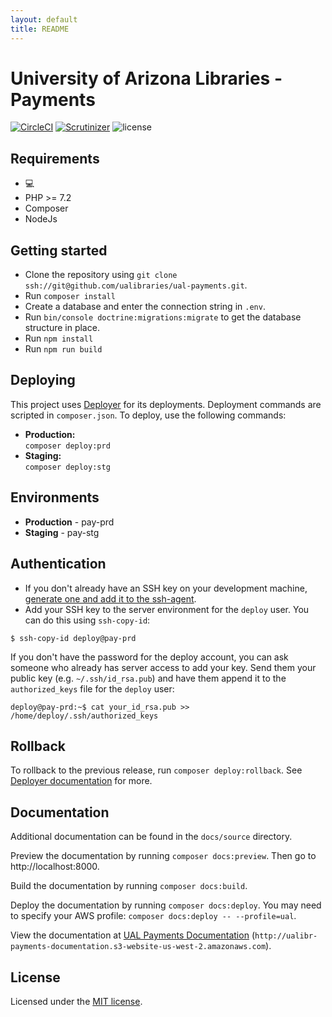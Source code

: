 ```yaml
---
layout: default
title: README
---
```

University of Arizona Libraries - Payments
========================

[![CircleCI](https://circleci.com/gh/ualibraries/ual-payments.svg?style=svg)](https://circleci.com/gh/ualibraries/ual-payments)
[![Scrutinizer](https://img.shields.io/scrutinizer/g/ualibraries/ual-payments.svg?style=flat)](https://scrutinizer-ci.com/g/ualibraries/ual-payments/)
![license](https://img.shields.io/github/license/mashape/apistatus.svg)

## Requirements

* 💻
* PHP >= 7.2
* Composer
* NodeJs

## Getting started

* Clone the repository using `git clone ssh://git@github.com/ualibraries/ual-payments.git`.
* Run `composer install`
* Create a database and enter the connection string in `.env`.
* Run `bin/console doctrine:migrations:migrate` to get the database structure in place.
* Run `npm install`
* Run `npm run build`

## Deploying

This project uses [Deployer](https://deployer.org/) for its deployments. Deployment commands are scripted in `composer.json`. To deploy, use the following commands:

* **Production:**  
`composer deploy:prd`
* **Staging:**  
`composer deploy:stg`

## Environments

* **Production** - pay-prd
* **Staging** - pay-stg

## Authentication
* If you don't already have an SSH key on your development machine, [generate one and add it to the ssh-agent](https://help.github.com/articles/generating-a-new-ssh-key-and-adding-it-to-the-ssh-agent/#generating-a-new-ssh-key).
* Add your SSH key to the server environment for the `deploy` user.  You can do this using `ssh-copy-id`:
```
$ ssh-copy-id deploy@pay-prd
```
If you don't have the password for the deploy account, you can ask someone who already has server access to add your key.  Send them your public key (e.g. `~/.ssh/id_rsa.pub`) and have them append it to the `authorized_keys` file for the `deploy` user:

```
deploy@pay-prd:~$ cat your_id_rsa.pub >> /home/deploy/.ssh/authorized_keys
```

## Rollback

To rollback to the previous release, run `composer deploy:rollback`. See [Deployer documentation](https://deployer.org/docs) for more.

## Documentation

Additional documentation can be found in the `docs/source` directory.

Preview the documentation by running `composer docs:preview`. Then go to http://localhost:8000.

Build the documentation by running `composer docs:build`.

Deploy the documentation by running `composer docs:deploy`. You may need to specify your AWS profile: `composer docs:deploy -- --profile=ual`.

View the documentation at [UAL Payments Documentation](http://ualibr-payments-documentation.s3-website-us-west-2.amazonaws.com) (`http://ualibr-payments-documentation.s3-website-us-west-2.amazonaws.com`).

## License
Licensed under the [MIT license](https://github.com/ualibraries/ual-payments/blob/master/LICENSE).
